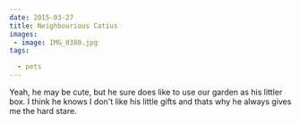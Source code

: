```yaml
---
date: 2015-03-27
title: Neighbourious Catius
images: 
 - image: IMG_0380.jpg
tags:

  - pets
---
```

Yeah, he may be cute, but he sure does like to use our garden as his littler box. I think he knows I don't like his little gifts and thats why he always gives me the hard stare.